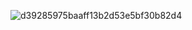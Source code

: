 ![d39285975baaff13b2d53e5bf30b82d4](https://github.com/oskarilvs/Test/assets/145098972/13647fe4-1e52-4293-b367-64c0094bf206)

